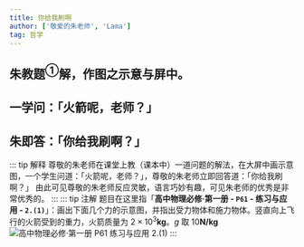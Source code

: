 ```yaml
---
title: 你给我刷啊
author: ['敬爱的朱老师', 'Lama']
tag: 哲学
---
```

## 朱教题$^{①}$解，作图之示意与屏中。
## 一学问：「火箭呢，老师？」
## 朱即答：「你给我刷啊？」

::: tip 解释
尊敬的朱老师在课堂上教（课本中）一道问题的解法，在大屏中画示意图，一个学生问道：「火箭呢，老师？」，尊敬的朱老师立即回答道：「你给我刷啊？」
由此可见尊敬的朱老师反应灵敏，语言巧妙有趣，可见朱老师的优秀是非常优秀的。
:::
::: tip 注解
题目在这里指「**高中物理必修·第一册 - `P61` - 练习与应用 - `2.(1)`**」：画出下面几个力的示意图，并指出受力物体和施力物体。竖直向上飞行的火箭受到的重力，火箭质量为 $2\times10^3\mathbf{kg}$。$g$ 取 $10\mathbf{N/kg}$
![高中物理必修·第一册 P61 练习与应用 2.(1)](https://imgsrc.baidu.com/super/pic/item/ca1349540923dd545252cbac9409b3de9d8248d4.jpg)
:::
